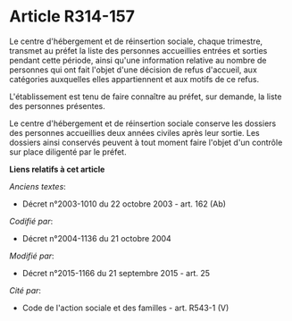 # Article R314-157

Le centre d'hébergement et de réinsertion sociale, chaque trimestre, transmet au préfet la liste des personnes accueillies
entrées et sorties pendant cette période, ainsi qu'une information relative au nombre de personnes qui ont fait l'objet d'une
décision de refus d'accueil, aux catégories auxquelles elles appartiennent et aux motifs de ce refus.

L'établissement est tenu de faire connaître au préfet, sur demande, la liste des personnes présentes.

Le centre d'hébergement et de réinsertion sociale conserve  les dossiers des personnes accueillies deux années civiles après
leur sortie. Les dossiers ainsi conservés peuvent à tout moment faire l'objet d'un contrôle sur place diligenté par le
préfet.

**Liens relatifs à cet article**

_Anciens textes_:

  - Décret n°2003-1010 du 22 octobre 2003 - art. 162 (Ab)

_Codifié par_:

  - Décret n°2004-1136 du 21 octobre 2004

_Modifié par_:

  - Décret n°2015-1166 du 21 septembre 2015 - art. 25

_Cité par_:

  - Code de l'action sociale et des familles - art. R543-1 (V)
